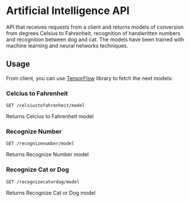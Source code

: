 # Artificial Intelligence API
API that receives requests from a client and returns models of conversion from degrees Celsius to Fahrenheit, recognition of handwritten numbers and recognition between dog and cat.
The models have been trained with machine learning and neural networks techniques.

## Usage

From client, you can use [TensorFlow](https://github.com/tensorflow/tensorflow) library to fetch the next models:


### Celcius to Fahrenheit
```
GET /celsiustofahrenheit/model
```
Returns Celcius to Fahrenheit model

### Recognize Number
```
GET /recognizenumber/model
```
Returns Recognize Number model

### Recognize Cat or Dog
```
GET /recognizecatordog/model
```
Returns Recognize Cat or Dog model
